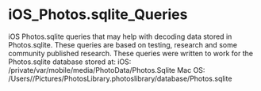# iOS_Photos.sqlite_Queries
iOS Photos.sqlite queries that may help with decoding data stored in Photos.sqlite. These queries are based on testing, research and some community published research. These queries were written to work for the Photos.sqlite database stored at: iOS: /private/var/mobile/media/PhotoData/Photos.Sqlite  Mac OS: /Users//Pictures/PhotosLibrary.photoslibrary/database/Photos.sqlite
